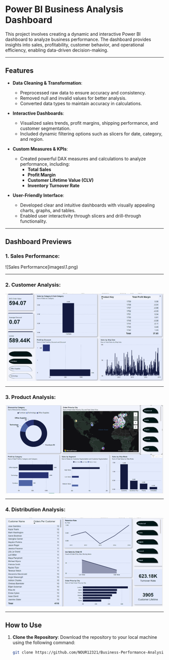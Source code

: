 # Power BI Business Analysis Dashboard

This project involves creating a dynamic and interactive Power BI dashboard to analyze business performance. The dashboard provides insights into sales, profitability, customer behavior, and operational efficiency, enabling data-driven decision-making.

---

## Features

- **Data Cleaning & Transformation**: 
  - Preprocessed raw data to ensure accuracy and consistency.
  - Removed null and invalid values for better analysis.
  - Converted data types to maintain accuracy in calculations.
  
- **Interactive Dashboards**:
  - Visualized sales trends, profit margins, shipping performance, and customer segmentation.
  - Included dynamic filtering options such as slicers for date, category, and region.

- **Custom Measures & KPIs**:
  - Created powerful DAX measures and calculations to analyze performance, including:
    - **Total Sales**
    - **Profit Margin**
    - **Customer Lifetime Value (CLV)**
    - **Inventory Turnover Rate**
  
- **User-Friendly Interface**:
  - Developed clear and intuitive dashboards with visually appealing charts, graphs, and tables.
  - Enabled user interactivity through slicers and drill-through functionality.

---

## Dashboard Previews

### 1. Sales Performance:

![Sales Performance]images\1.png)

---

### 2. Customer Analysis:

![Customer Analysis](images\2.png)

---

### 3. Product Analysis:

![Product Analysis](images\3.png)

---

### 4. Distribution Analysis:

![Distribution Analysis](images\4.png)

---

## How to Use

1. **Clone the Repository**:
   Download the repository to your local machine using the following command:
   ```bash
   git clone https://github.com/NOUR12321/Business-Performance-Analysis-Dashboard.git
